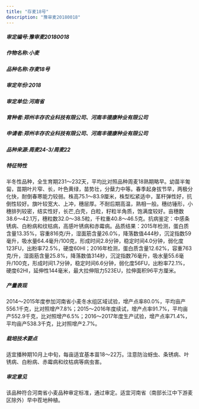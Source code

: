 ```yaml
---
title: "存麦18号"
description: "豫审麦20180018"
---
```

##### 审定编号:豫审麦20180018

##### 作物名称:小麦

##### 品种名称:存麦18号

##### 审定年份:2018

##### 审定单位:河南省

##### 育种者:郑州丰存农业科技有限公司、河南丰德康种业有限公司

##### 申请者:郑州丰存农业科技有限公司、河南丰德康种业有限公司

##### 品种来源:周麦24-3/周麦22

##### 特征特性
半冬性品种，全生育期231～232天，平均比对照品种周麦18熟期略早。幼苗半匍匐，苗期叶片窄、长，叶色黄绿，苗势壮，分蘖力中等。春季起身拔节早，两极分化快，耐倒春寒能力较弱。株高75.1～83.9厘米，株型松紧适中，茎秆弹性好，抗倒性较好。旗叶较宽大、上冲，穗层厚。不耐后期高温，熟相一般。穗纺锤形，小穗排列较密，结实性好，长芒,白壳，白粒，籽粒半角质，饱满度较好。亩穗数38.6～42.1万，穗粒数32.0～38.5粒，千粒重40.8～46.5克。抗病鉴定：中感条锈病、白粉病和纹枯病，高感叶锈病和赤霉病。品质结果：2015年检测，蛋白质含量13.35%，容重816克/升，湿面筋含量26.0%，降落数值444秒，沉淀指数59毫升，吸水量64.4毫升/100克，形成时间2.8分钟，稳定时间4.0分钟，弱化度123FU，出粉率72.5%，硬度60HI；2016年检测，蛋白质含量12.62%，容重763克/升，湿面筋含量25.8%，降落数值314秒，沉淀指数76毫升，吸水量55.6毫升/100克，形成时间1.7分钟，稳定时间6.6分钟，弱化度56FU，出粉率72.1%，硬度62HI，延伸性144毫米，最大拉伸阻力523EU，拉伸面积96平方厘米。

##### 产量表现
2014～2015年度参加河南省小麦冬水组区域试验，增产点率80.0%，平均亩产556.1千克，比对照增产7.8%；2015～2016年度续试，增产点率91.7%，平均亩产552.9千克，比对照增产6.5%；2016～2017年度生产试验，增产点率71.4%，平均亩产538.3千克，比对照增产2.7%。

##### 栽培技术要点
适宜播种期10月上中旬，每亩适宜基本苗18～22万。注意防治蚜虫、条锈病、叶锈病、白粉病、赤霉病和纹枯病等病虫害。

##### 审定意见
该品种符合河南省小麦品种审定标准，通过审定。适宜河南省（南部长江中下游麦区除外）早中茬地种植。
